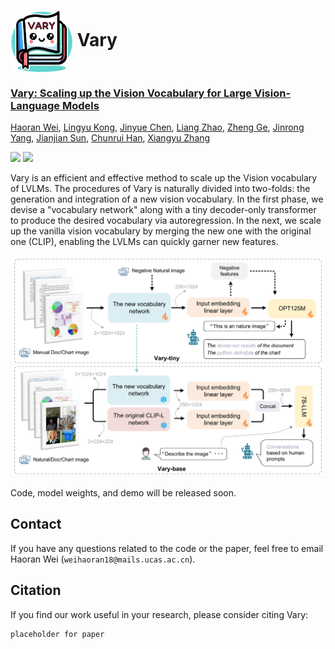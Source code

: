 # <img src="assets/logo.jpg" style="width: 100px" align=center> Vary

<h3><a href="">Vary: Scaling up the Vision Vocabulary for Large Vision-Language Models</a></h3>

[Haoran Wei](https://scholar.google.com/citations?user=J4naK0MAAAAJ&hl=en), [Lingyu Kong](), [Jinyue Chen](), [Liang Zhao](), [Zheng Ge](https://joker316701882.github.io/), [Jinrong Yang](https://yancie-yjr.github.io/), [Jianjian Sun](https://scholar.google.com/citations?user=MVZrGkYAAAAJ&hl=en), [Chunrui Han](), [Xiangyu Zhang](https://scholar.google.com/citations?user=yuB-cfoAAAAJ&hl=en)
	
<a href="https://varybase.github.io/"><img src="https://img.shields.io/badge/Project-Page-Green"></a>
<a href="#"><img src="https://img.shields.io/badge/Paper-PDF-orange"></a> 

Vary is an efficient and effective method to scale up the Vision vocabulary of LVLMs. 
                    The procedures of Vary is naturally divided into two-folds: the generation and integration of a new vision 
                    vocabulary. In the first phase, we devise a "vocabulary network" along with a tiny decoder-only 
                    transformer to produce the desired vocabulary via autoregression. In the next, we scale up the vanilla 
                    vision vocabulary by merging the new one with the original one (CLIP), enabling the LVLMs can quickly 
                    garner new features. 

![](assets/vary.png)

Code, model weights, and demo will be released soon.


## Contact
If you have any questions related to the code or the paper, feel free to email Haoran Wei (`weihaoran18@mails.ucas.ac.cn`).

## Citation
If you find our work useful in your research, please consider citing Vary:
```tex
placeholder for paper
```
